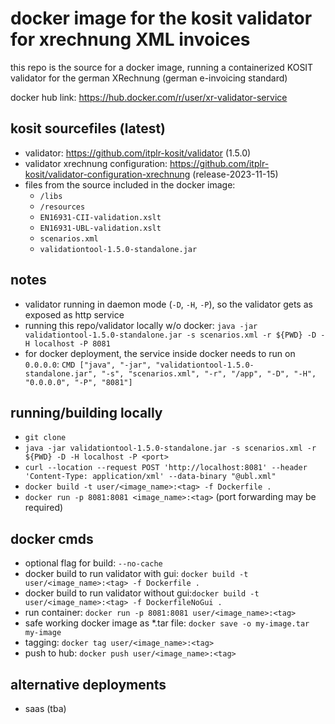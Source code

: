 # docker image for the kosit validator for xrechnung XML invoices

this repo is the source for a docker image, running a containerized KOSIT validator for the german XRechnung (german e-invoicing standard)

docker hub link: https://hub.docker.com/r/user/xr-validator-service


## kosit sourcefiles (latest)
- validator: https://github.com/itplr-kosit/validator (1.5.0)
- validator xrechnung configuration: https://github.com/itplr-kosit/validator-configuration-xrechnung (release-2023-11-15)
- files from the source included in the docker image:		
	- `/libs`	
	- `/resources`
	- `EN16931-CII-validation.xslt`
	- `EN16931-UBL-validation.xslt`
	- `scenarios.xml`
	- `validationtool-1.5.0-standalone.jar`

## notes
- validator running in daemon mode (`-D`, `-H`, `-P`), so the validator gets as exposed as http service
- running this repo/validator locally w/o docker: `java -jar validationtool-1.5.0-standalone.jar -s scenarios.xml -r ${PWD} -D -H localhost -P 8081`
- for docker deployment, the service inside docker needs to run on `0.0.0.0`: `CMD ["java", "-jar", "validationtool-1.5.0-standalone.jar", "-s", "scenarios.xml", "-r", "/app", "-D", "-H", "0.0.0.0", "-P", "8081"]`

## running/building locally
- `git clone`
- `java -jar validationtool-1.5.0-standalone.jar -s scenarios.xml -r ${PWD} -D -H localhost -P <port>`
- `curl --location --request POST 'http://localhost:8081' --header 'Content-Type: application/xml' --data-binary "@ubl.xml"`
- `docker build -t user/<image_name>:<tag> -f Dockerfile .`
- `docker run -p 8081:8081 <image_name>:<tag>` (port forwarding may be required)

## docker cmds
- optional flag for build: `--no-cache`
- docker build to run validator with gui: `docker build -t user/<image_name>:<tag> -f Dockerfile .`
- docker build to run validator without gui:`docker build -t user/<image_name>:<tag> -f DockerfileNoGui .`
- run container: `docker run -p 8081:8081 user/<image_name>:<tag>` 
- safe working docker image as \*.tar file: `docker save -o my-image.tar my-image`
- tagging: `docker tag user/<image_name>:<tag>`
- push to hub: `docker push user/<image_name>:<tag>`
	
## alternative deployments
- saas (tba)
